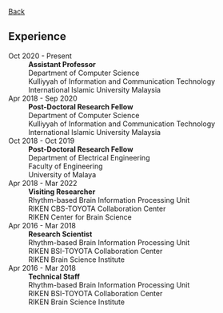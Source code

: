 [Back](/index.md)

## Experience

<dl>
<dt>Oct 2020 - Present</dt>
    <dd><strong>Assistant Professor</strong><br/>
    Department of Computer Science<br/>
    Kulliyyah of Information and Communication Technology<br/>
    International Islamic University Malaysia</dd>
<dt>Apr 2018 - Sep 2020</dt>
    <dd><strong>Post-Doctoral Research Fellow</strong><br/>
    Department of Computer Science<br/>
    Kulliyyah of Information and Communication Technology<br/>
    International Islamic University Malaysia</dd>
<dt>Oct 2018 - Oct 2019</dt>
    <dd><strong>Post-Doctoral Research Fellow</strong><br/>
    Department of Electrical Engineering<br/>
    Faculty of Engineering<br/>
    University of Malaya</dd>
<dt>Apr 2018 - Mar 2022</dt>
    <dd><strong>Visiting Researcher</strong><br/>
    Rhythm-based Brain Information Processing Unit<br/>
    RIKEN CBS-TOYOTA Collaboration Center<br/>
    RIKEN Center for Brain Science</dd>
<dt>Apr 2016 - Mar 2018</dt>
    <dd><strong>Research Scientist</strong><br/>
    Rhythm-based Brain Information Processing Unit<br/>
    RIKEN BSI-TOYOTA Collaboration Center<br/>
    RIKEN Brain Science Institute</dd>
<dt>Apr 2016 - Mar 2018</dt>
    <dd><strong>Technical Staff</strong><br/>
    Rhythm-based Brain Information Processing Unit<br/>
    RIKEN BSI-TOYOTA Collaboration Center<br/>
    RIKEN Brain Science Institute</dd>
</dl>
